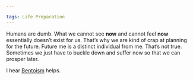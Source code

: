 ```yaml
---

tags: Life Preparation 
---
```


Humans are dumb. What we cannot see **now** and cannot feel **now** essentially doesn’t exist for us. That’s why we are kind of crap at planning for the future. Future me is a distinct individual from me. That’s not true. Sometimes we just have to buckle down and suffer now so that we can prosper later. 

I hear [Bentoism](https://bentoism.org/) helps.